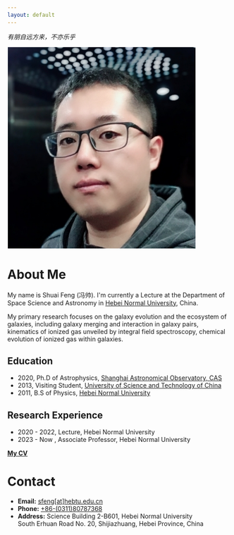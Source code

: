 ```yaml
---
layout: default
---
```


*有朋自远方来，不亦乐乎*

<img class="profile-picture" src="sfeng.png">

# About Me

My name is Shuai Feng (冯帅). I'm currently a Lecture at the Department of Space Science and Astronomy in [Hebei Normal University](http://www.hebtu.edu.cn/), China. 

My primary research focuses on the galaxy evolution and the ecosystem of galaxies, including galaxy merging and interaction in galaxy pairs, kinematics of ionized gas unveiled by integral field spectroscopy, chemical evolution of ionized gas within galaxies. 

## Education

* 2020, Ph.D of Astrophysics, [Shanghai Astronomical Observatory, CAS](http://www.shao.ac.cn/)
* 2013, Visiting Student, [University of Science and Technology of China](https://astro.ustc.edu.cn/)
* 2011, B.S of Physics, [Hebei Normal University](http://www.hebtu.edu.cn/)

## Research Experience

* 2020 - 2022, Lecture, Hebei Normal University
* 2023 - Now , Associate Professor, Hebei Normal University

**[My CV]()**

# Contact

* **Email:** [sfeng[at]hebtu.edu.cn](mailto:sfeng[at]hebtu.edu.cn)
* **Phone:** [+86-(0311)80787368](tel:+86-(0311)80787368)
* **Address:** Science Building 2-B601, Hebei Normal University \
  South Erhuan Road No. 20, Shijiazhuang, Hebei Province, China 
